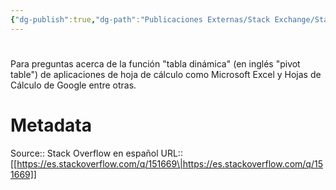 ```yaml
---
{"dg-publish":true,"dg-path":"Publicaciones Externas/Stack Exchange/Stack Overflow en español/es.stackoverflow.com-151669.md","permalink":"/publicaciones-externas/stack-exchange/stack-overflow-en-espanol/es-stackoverflow-com-151669/","hide":true,"noteIcon":"default","created":"2024-04-03T12:49:10.506-06:00","updated":"2024-04-05T16:43:53.477-06:00"}
---
```


# 

Para preguntas acerca de la función "tabla dinámica" (en inglés "pivot table") de aplicaciones de hoja de cálculo como Microsoft Excel y Hojas de Cálculo de Google entre otras.

# Metadata
Source:: Stack Overflow en español
URL:: [[https://es.stackoverflow.com/q/151669\|https://es.stackoverflow.com/q/151669]]

